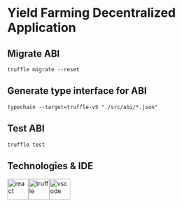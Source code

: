 # Yield Farming Decentralized Application

## Migrate ABI
```
truffle migrate --reset
```

## Generate type interface for ABI
```
typechain --target=truffle-v5 "./src/abi/*.json"
```

## Test ABI
```
truffle test
```

## Technologies & IDE
<div>
    <img style="float: left" src="https://upload.wikimedia.org/wikipedia/commons/a/a7/React-icon.svg" height="48" alt="react"> &nbsp;
    <img style="float: left" src="https://trufflesuite.com/assets/logo.png" height="48" alt="truffle"> &nbsp;
    <img style="float: left" src="https://code.visualstudio.com/assets/updates/1_35/logo-stable.png" height="48" alt="vscode">
</div>
